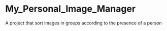 # My_Personal_Image_Manager
A project that sort images in groups according to the presence of a person
